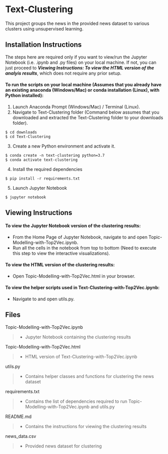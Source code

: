 # Text-Clustering
This project groups the news in the provided news dataset to various clusters using unsupervised learning.

## Installation Instructions
The steps here are required only if you want to view/run the Jupyter Notebook (i.e. .ipynb and .py files) on your local machine. If not, you can just proceed to ***Viewing Instructions: To view the HTML version of the analyis results***, which does not require any prior setup.
#### To run the scripts on your local machine (Assumes that you already have an existing anaconda (Windows/Mac) or conda installation (Linux), with Python installed):
1. Launch Anaconda Prompt (Windows/Mac) / Terminal (Linux).
2. Navigate to Text-Clustering folder (Command below assumes that you downloaded and extracted the Text-Clustering folder to your downloads folder).
```
$ cd downloads 
$ cd Text-Clustering
```
3. Create a new Python environment and activate it.
```
$ conda create -n text-clustering python=3.7
$ conda activate text-clustering
```
4. Install the required dependencies
```
$ pip install -r requirements.txt
```
5. Launch Jupyter Notebook
```
$ jupyter notebook
```
## Viewing Instructions
#### To view the Jupyter Notebook version of the clustering results:
- From the Home Page of Jupyter Notebook, navigate to and open Topic-Modelling-with-Top2Vec.ipynb.
- Run all the cells in the notebook from top to bottom (Need to execute this step to view the interactive visualizations).
#### To view the HTML version of the clustering results:
- Open Topic-Modelling-with-Top2Vec.html in your browser.
#### To view the helper scripts used in Text-Clustering-with-Top2Vec.ipynb:
- Navigate to and open utils.py.

## Files
Topic-Modelling-with-Top2Vec.ipynb
> - Jupyter Notebook containing the clustering results
> 
Topic-Modelling-with-Top2Vec.html
> - HTML version of Text-Clustering-with-Top2Vec.ipynb
> 
utils.py
> - Contains helper classes and functions for clustering the news dataset
> 
requirements.txt
> - Contains the list of dependencies required to run Topic-Modelling-with-Top2Vec.ipynb and utils.py
> 
README.md
> - Contains the instructions for viewing the clustering results
>
news_data.csv
> - Provided news dataset for clustering
>
